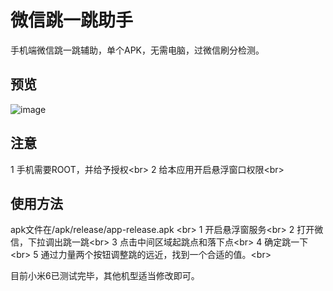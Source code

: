 # 微信跳一跳助手

手机端微信跳一跳辅助，单个APK，无需电脑，过微信刷分检测。

## 预览
![image](http://github.com/jxzhung/WxTiaoYiTiao/raw/master/images/preview.png)

## 注意

1 手机需要ROOT，并给予授权\<br>
2 给本应用开启悬浮窗口权限\<br>

## 使用方法
apk文件在/apk/release/app-release.apk \<br>
1 开启悬浮窗服务\<br>
2 打开微信，下拉调出跳一跳\<br>
3 点击中间区域起跳点和落下点\<br>
4 确定跳一下\<br>
5 通过力量两个按钮调整跳的远近，找到一个合适的值。\<br>

目前小米6已测试完毕，其他机型适当修改即可。
